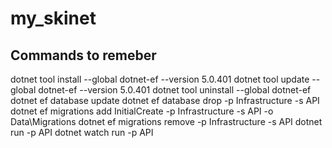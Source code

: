 # my_skinet
## Commands to remeber
dotnet tool install --global dotnet-ef --version 5.0.401
dotnet tool update --global dotnet-ef --version 5.0.401
dotnet tool uninstall --global dotnet-ef
dotnet ef database update 
dotnet ef database drop -p Infrastructure -s API
dotnet ef migrations add InitialCreate -p Infrastructure -s API -o Data\Migrations
dotnet ef migrations remove -p Infrastructure -s API
dotnet run -p API
dotnet watch run -p API